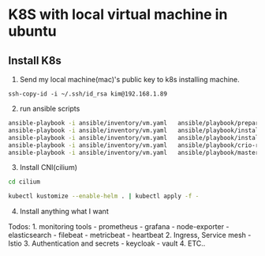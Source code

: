 # K8S with local virtual machine in ubuntu

## Install K8s

1. Send my local machine(mac)'s public key to k8s installing machine.

`ssh-copy-id -i ~/.ssh/id_rsa kim@192.168.1.89`

2. run ansible scripts

```bash
ansible-playbook -i ansible/inventory/vm.yaml   ansible/playbook/prepare.yaml
ansible-playbook -i ansible/inventory/vm.yaml   ansible/playbook/install-crio.yaml
ansible-playbook -i ansible/inventory/vm.yaml   ansible/playbook/instalcrio.yaml
ansible-playbook -i ansible/inventory/vm.yaml   ansible/playbook/crio-reset.yaml
ansible-playbook -i ansible/inventory/vm.yaml   ansible/playbook/master.yaml
```

3. Install CNI(cilium)

```bash
cd cilium

kubectl kustomize --enable-helm . | kubectl apply -f -
```

4. Install anything what I want

Todos:
    1. monitoring tools
        - prometheus
        - grafana
        - node-exporter
        - elasticsearch
            - filebeat
            - metricbeat
            - heartbeat
    2. Ingress, Service mesh
        - Istio
    3. Authentication and secrets
        - keycloak
        - vault
    4. ETC..
